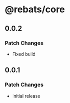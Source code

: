# @rebats/core

## 0.0.2

### Patch Changes

- Fixed build

## 0.0.1

### Patch Changes

- Initial release
